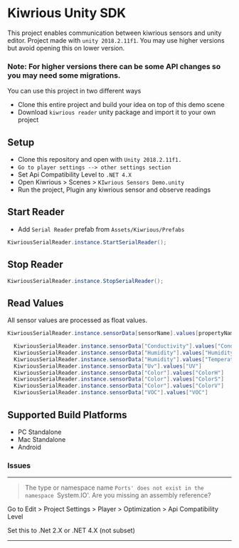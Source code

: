 # Kiwrious Unity SDK

This project enables communication between kiwrious sensors and unity editor.
Project made with `unity 2018.2.11f1`. You may use higher versions but avoid opening this on lower version.

### Note: For higher versions there can be some API changes so you may need some migrations.
You can use this project in two different ways
- Clone this entire project and build your idea on top of this demo scene
- Download `kiwrious reader` unity package and import it to your own project

## Setup

- Clone this repository and open with `Unity 2018.2.11f1.`
- `Go to player settings --> other settings section`
- Set Api Compatibility Level to `.NET 4.X`
- Open Kiwrious > Scenes > `KIwrious Sensors Demo.unity`
- Run the project, Plugin any kiwrious sensor and observe readings

## Start Reader
- Add `Serial Reader` prefab from `Assets/Kiwrious/Prefabs`
```csharp
KiwriousSerialReader.instance.StartSerialReader();
```
## Stop Reader
```csharp
KiwriousSerialReader.instance.StopSerialReader();
```

## Read Values

All sensor values are processed as float values.
```csharp
KiwriousSerialReader.instance.sensorData[sensorName].values[propertyName];
```

```csharp
  KiwriousSerialReader.instance.sensorData["Conductivity"].values["Conductivity"]
  KiwriousSerialReader.instance.sensorData["Humidity"].values["Humidity"]
  KiwriousSerialReader.instance.sensorData["Humidity"].values["Temperature"]
  KiwriousSerialReader.instance.sensorData["Uv"].values["UV"]
  KiwriousSerialReader.instance.sensorData["Color"].values["ColorH"]
  KiwriousSerialReader.instance.sensorData["Color"].values["ColorS"]
  KiwriousSerialReader.instance.sensorData["Color"].values["ColorV"]
  KiwriousSerialReader.instance.sensorData["VOC"].values["VOC"]
```

## Supported Build Platforms
* PC Standalone
* Mac Standalone
* Android


### Issues
---
> The type or namespace name `Ports' does not exist in the namespace `System.IO'. Are you missing an assembly reference?

Go to Edit > Project Settings > Player > Optimization > Api Compatibility Level

Set this to .Net 2.X or .NET 4.X (not subset)

---
